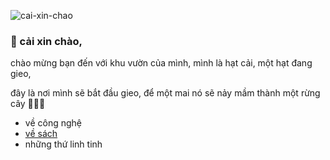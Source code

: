 ![cai-xin-chao](https://github.com/hatcaiday/hatcaiday.github.io/assets/39556344/c5f63116-f1d2-4d64-8b20-59b4c73bf084)


### 🌱 cải xin chào,

chào mừng bạn đến với khu vườn của mình,
mình là hạt cải, một hạt đang gieo,

đây là nơi mình sẽ bắt đầu gieo, để một mai nó sẽ nảy mầm thành một rừng cây 🎄🌳🎄
- về công nghệ
- [về sách](https://hatcaiday.github.io/sach/)
- những thứ linh tinh
